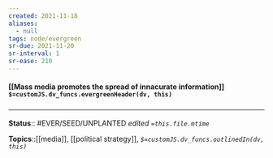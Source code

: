 ```yaml
---
created: 2021-11-18 
aliases:
  - null
tags: node/evergreen
sr-due: 2021-11-20
sr-interval: 1
sr-ease: 210
---
```


#### [[Mass media promotes the spread of innacurate information]] `$=customJS.dv_funcs.evergreenHeader(dv, this)`

### <hr class="footnote"/>

**Status**:: #EVER/SEED/UNPLANTED
*edited `=this.file.mtime`*

**Topics**::[[media]], [[political strategy]], 
*`$=customJS.dv_funcs.outlinedIn(dv, this)`*
